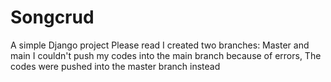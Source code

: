 # Songcrud
A simple Django project
Please read
I created two branches: Master and main
I couldn't push my codes into the main branch because of errors, The codes were pushed into the master branch instead
